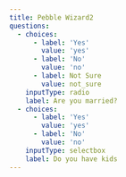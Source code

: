 ```yaml
---
title: Pebble Wizard2
questions:
  - choices:
      - label: 'Yes'
        value: 'yes'
      - label: 'No'
        value: 'no'
      - label: Not Sure
        value: not_sure
    inputType: radio
    label: Are you married?
  - choices:
      - label: 'Yes'
        value: 'yes'
      - label: 'No'
        value: 'no'
    inputType: selectbox
    label: Do you have kids
---
```


